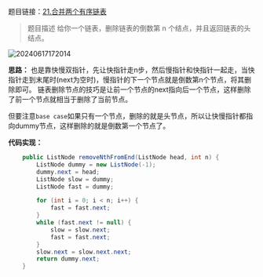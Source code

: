 题目链接：[21.合并两个有序链表](https://leetcode.cn/problems/remove-nth-node-from-end-of-list/)


> 题目描述
> 给你一个链表，删除链表的倒数第 n 个结点，并且返回链表的头结点。

![20240617172014](https://hidisanbucket.oss-cn-beijing.aliyuncs.com/20240617172014.png)

 **思路：**
 也是靠快慢双指针，先让快指针走n步，然后慢指针和快指针一起走，当快指针走到末尾时(next为空时)，慢指针的下一个节点就是倒数第n个节点，将其删除即可。
 链表删除节点的技巧是让前一个节点的next指向后一个节点，这样删除了前一个节点就相当于删除了当前节点。

 但要注意`base case`如果只有一个节点，删除的就是头节点，所以让快慢指针都指向dummy节点，这样删除的就是倒数第一个节点了。


**代码实现：**

```java
    public ListNode removeNthFromEnd(ListNode head, int n) {
        ListNode dummy = new ListNode(-1);
        dummy.next = head;
        ListNode slow = dummy;
        ListNode fast = dummy;

        for (int i = 0; i < n; i++) {
            fast = fast.next;
        }
        while (fast.next != null) {
            slow = slow.next;
            fast = fast.next;
        }
        slow.next = slow.next.next;
        return dummy.next;
    }
```